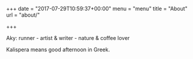 +++
date = "2017-07-29T10:59:37+00:00"
menu = "menu"
title = "About"
url = "about/"

+++


Aky: runner - artist & writer - nature & coffee lover

Kalispera means good afternoon in Greek.